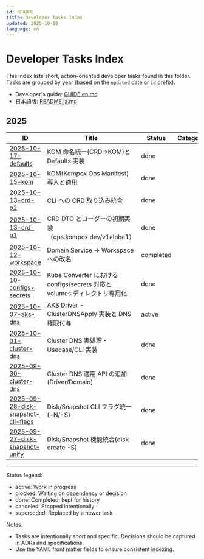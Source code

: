 ```yaml
---
id: README
title: Developer Tasks Index
updated: 2025-10-18
language: en
---
```


# Developer Tasks Index

This index lists short, action-oriented developer tasks found in this folder. Tasks are grouped by year (based on the `updated` date or `id` prefix).

- Developer's guide: [GUIDE.en.md](./GUIDE.en.md)
- 日本語版: [README.ja.md](./README.ja.md)

## 2025

| ID | Title | Status | Category | Owner | Updated | Language |
|---|---|---|---|---|---|---|
| [2025-10-17-defaults](./2025-10-17-defaults.ja.md) | KOM 命名統一(CRD→KOM)と Defaults 実装 | done |  | yaegashi | 2025-10-17 | ja |
| [2025-10-15-kom](./2025-10-15-kom.ja.md) | KOM(Kompox Ops Manifest) 導入と適用 | done |  | yaegashi | 2025-10-15 | ja |
| [2025-10-13-crd-p2](./2025-10-13-crd-p2.ja.md) | CLI への CRD 取り込み統合 | done |  | yaegsahi | 2025-10-13 | ja |
| [2025-10-13-crd-p1](./2025-10-13-crd-p1.ja.md) | CRD DTO とローダーの初期実装（ops.kompox.dev/v1alpha1） | done |  | yaegashi | 2025-10-13 | ja |
| [2025-10-12-workspace](./2025-10-12-workspace.ja.md) | Domain Service → Workspace への改名 | completed |  |  | 2025-10-12 | ja |
| [2025-10-10-configs-secrets](./2025-10-10-configs-secrets.md) | Kube Converter における configs/secrets 対応と volumes ディレクトリ専用化 | done |  |  | 2025-10-11 | ja |
| [2025-10-07-aks-dns](./2025-10-07-aks-dns.ja.md) | AKS Driver - ClusterDNSApply 実装と DNS 権限付与 | active |  |  | 2025-10-08 | ja |
| [2025-10-01-cluster-dns](./2025-10-01-cluster-dns.ja.md) | Cluster DNS 実処理・Usecase/CLI 実装 | done |  |  | 2025-10-06 | ja |
| [2025-09-30-cluster-dns](./2025-09-30-cluster-dns.ja.md) | Cluster DNS 適用 API の追加(Driver/Domain) | done |  |  | 2025-10-06 | ja |
| [2025-09-28-disk-snapshot-cli-flags](./2025-09-28-disk-snapshot-cli-flags.ja.md) | Disk/Snapshot CLI フラグ統一(-N/-S) | done |  | yaegashi | 2025-09-29 | ja |
| [2025-09-27-disk-snapshot-unify](./2025-09-27-disk-snapshot-unify.ja.md) | Disk/Snapshot 機能統合(disk create -S) | done |  | yaegashi | 2025-09-29 | ja |

---

Status legend:
- active: Work in progress
- blocked: Waiting on dependency or decision
- done: Completed; kept for history
- canceled: Stopped intentionally
- superseded: Replaced by a newer task

Notes:
- Tasks are intentionally short and specific. Decisions should be captured in ADRs and specifications.
- Use the YAML front matter fields to ensure consistent indexing.
